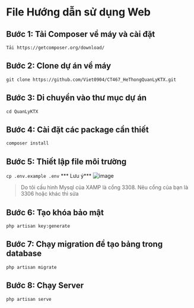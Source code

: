 # File Hướng dẫn sử dụng Web
## Bước 1: Tải Composer về máy và cài đặt
`Tải https://getcomposer.org/download/`
## Bước 2: Clone dự án về máy 
`git clone https://github.com/Viet0904/CT467_HeThongQuanLyKTX.git`
## Bước 3: Di chuyển vào thư mục dự án
`cd QuanLyKTX` 
## Bước 4: Cài đặt các package cần thiết
`composer install`
## Bước 5: Thiết lập file môi trường
`cp .env.example .env`
  *** Lưu ý***
  ![image](https://github.com/user-attachments/assets/04d378b1-5084-4d43-9d84-8f2db616afd8)
> Do tôi cấu hình Mysql của XAMP là cổng 3308. Nêu cổng của bạn là 3306 hoặc khác thì sửa
## Bước 6: Tạo khóa bảo mật
`php artisan key:generate`
## Bước 7: Chạy migration để tạo bảng trong database
`php artisan migrate`
## Bước 8: Chạy Server
`php artisan serve`



